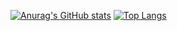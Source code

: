 [![Anurag's GitHub stats](https://github-readme-stats.vercel.app/api?username=fluk27&show_icons=true&theme=radical)](https://github.com/anuraghazra/github-readme-stats)
[![Top Langs](https://github-readme-stats.vercel.app/api/top-langs/?username=fluk27&layout=compact)](https://github.com/anuraghazra/github-readme-stats)
